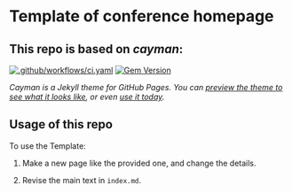 # Template of conference homepage

## This repo is based on *cayman*:
[![.github/workflows/ci.yaml](https://github.com/pages-themes/cayman/actions/workflows/ci.yaml/badge.svg)](https://github.com/pages-themes/cayman/actions/workflows/ci.yaml) [![Gem Version](https://badge.fury.io/rb/jekyll-theme-cayman.svg)](https://badge.fury.io/rb/jekyll-theme-cayman)

*Cayman is a Jekyll theme for GitHub Pages. You can [preview the theme to see what it looks like](http://pages-themes.github.io/cayman), or even [use it today](https://github.com/pages-themes/cayman?tab=readme-ov-file#usage).*


## Usage of this repo

To use the Template:

1. Make a new page like the provided one, and change the details.

2. Revise the main text in `index.md`.
